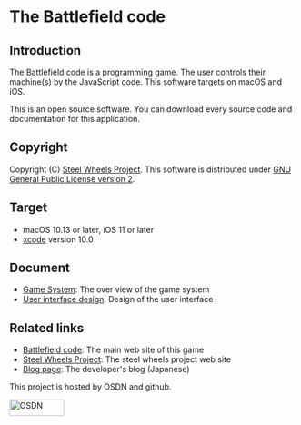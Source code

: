 # The Battlefield code
## Introduction
The Battlefield code is a programming game.
The user controls their machine(s) by the JavaScript code.
This software targets on macOS and iOS.

This is an open source software. You can download every source code and documentation for this application.

## Copyright
Copyright (C) [Steel Wheels Project](http://steelwheels.github.io). This software is distributed under [GNU General Public License version 2](https://opensource.org/licenses/GPL-2.0).

## Target
* macOS 10.13 or later, iOS 11 or later
* [xcode](https://developer.apple.com/xcode/) version 10.0

## Document
* [Game System](https://github.com/steelwheels/BattleFieldCode/blob/master/Document/Overview.md): The over view of the game system
* [User interface design](https://github.com/steelwheels/BattleFieldCode/blob/master/Document/Overview.md): Design of the user interface

## Related links
* [Battlefield code](https://github.com/steelwheels/BattleFieldCode): The main web site of this game
* [Steel Wheels Project](http://steelwheels.github.io): The steel wheels project web site
* [Blog page](https://steel-wheels-project.hatenablog.jp/): The developer's blog (Japanese)

This project is hosted by OSDN and github.

<a href="https://osdn.net/"><img src="http://osdn.net/sflogo.php?group_id=11139&type=1" width="96" height="29" border="0" alt="OSDN"></a>
